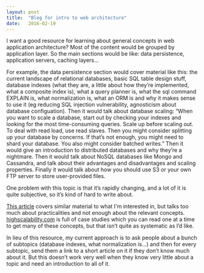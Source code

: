 ```yaml
---
layout: post
title:  "Bleg for intro to web architecture"
date:   2016-02-19
---
```

I want a good resource for learning about general concepts in web application architecture?
Most of the content would be grouped by application layer. So the main sections would be like: data persistence, application servers, caching layers...

For example, the data persistence section would cover material like this: the current landscape of relational databases, basic SQL table design stuff, database indexes (what they are, a little about how they’re implemented, what a composite index is), what a query planner is, what the sql command EXPLAIN is, what normalization is, what an ORM is and why it makes sense to use it (eg reducing SQL injection vulnerability, agnosticism about database configuation). Then it would talk about database scaling: “When you want to scale a database, start out by checking your indexes and looking for the most time-consuming queries. Scale up before scaling out. To deal with read load, use read slaves. Then you might consider splitting up your database by concerns. If that’s not enough, you might need to shard your database. You also might consider batched writes.” Then it would give an introduction to distributed databases and why they’re a nightmare. Then it would talk about NoSQL databases like Mongo and Cassandra, and talk about their advantages and disadvantages and scaling properties. Finally it would talk about how you should use S3 or your own FTP server to store user-provided files.

One problem with this topic is that it’s rapidly changing, and a lot of it is quite subjective, so it’s kind of hard to write about.

[This article](https://www.airpair.com/aws/posts/building-a-scalable-web-app-on-amazon-web-services-p1) covers similar material to what I'm interested in, but talks too much about practicalities and not enough about the relevant concepts. [highscalability.com](http://highscalability.com/) is full of case studies which you can read one at a time to get many of these concepts, but that isn’t quite as systematic as I’d like.

In lieu of this resource, my current approach is to ask people about a bunch of subtopics (database indexes, what normalization is…) and then for every subtopic, send them a link to a short article on it if they don’t know much about it. But this doesn’t work very well when they know very little about a topic and need an introduction to all of it.
